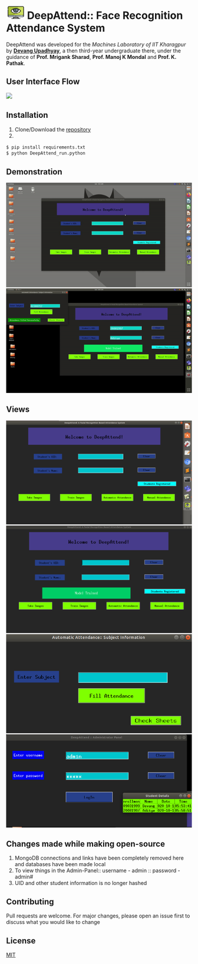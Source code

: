 <h1> 
<img src = "DeepAttend.png" width = "50" height = "35" />  DeepAttend:: Face Recognition Attendance System
</h1>

DeepAttend was developed for the *Machines Laboratory of IIT Kharagpur* by [**Devang Upadhyay**](https://www.linkedin.com/in/devangupadhyay/), a then third-year undergraduate there, under the guidance of **Prof. Mrigank Sharad**, **Prof. Manoj K Mondal** and **Prof. K. Pathak**.

## User Interface Flow

<img src = "/home/trident/DeepAttend/Views/UI_flow.png" />

## Installation

1. Clone/Download the [repository](https://github.com/trident-dev/DeepAttend.git)
2. 
```bash
$ pip install requirements.txt
$ python DeepAttend_run.python
```

## Demonstration

![](Views/view_one.gif)
![](Views/view_two.gif)

## Views

![](Views/Primary_Window.png)
![](Views/Trained.png)
![](Views/Automatic_Attendance.png)
![](Views/Admin_Panel.png)

## Changes made while making open-source

1. MongoDB connections and links have been completely removed here and databases have been made local
2. To view things in the Admin-Panel:: username - admin :: password - admin#
3. UID and other student information is no longer hashed

## Contributing
Pull requests are welcome. For major changes, please open an issue first to discuss what you would like to change

## License
[MIT](https://choosealicense.com/licenses/mit/)